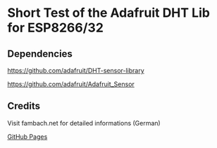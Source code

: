 
# Short Test of the Adafruit DHT Lib for ESP8266/32

## Dependencies
https://github.com/adafruit/DHT-sensor-library

https://github.com/adafruit/Adafruit_Sensor

## Credits
Visit fambach.net for detailed informations (German)


[GitHub Pages](https://pages.github.com/)
